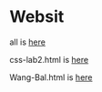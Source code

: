 # Websit
all is <a href="https://sam199971.github.io/Websit/home.html">here</a>

css-lab2.html is <a href="https://sam199971.github.io/Websit/css-lab2.html">here</a>

Wang-Bal.html is <a href="https://sam199971.github.io/Websit/project/tingyi.html">here</a>

